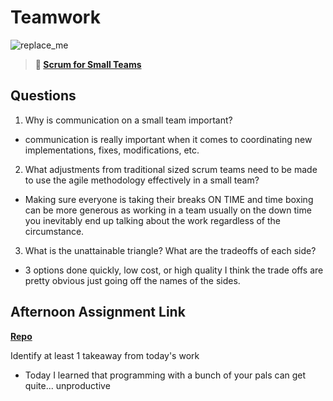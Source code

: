 # Teamwork

![replace_me](https://codeworks.blob.core.windows.net/public/assets/img/illustrations/placeholder.svg)

> **📖 [Scrum for Small Teams](https://codeworksacademy.com/fs-student-guide/resources/wk8-9/02-Scrum-For-Small-Teams)**

## Questions

1. Why is communication on a small team important?
- communication is really important when it comes to coordinating new implementations, fixes, modifications, etc.
2. What adjustments from traditional sized scrum teams need to be made to use the agile methodology effectively in a small team?
- Making sure everyone is taking their breaks ON TIME and time boxing can be more generous as working in a team usually on the down time you inevitably end up talking about the work regardless of the circumstance. 
3. What is the unattainable triangle? What are the tradeoffs of each side?
- 3 options done quickly, low cost, or high quality I think the trade offs are pretty obvious just going off the names of the sides.
## Afternoon Assignment Link

**[Repo](https://github.com/Enderdr4gon74/Ping-Pong-TT)**

Identify at least 1 takeaway from today's work
- Today I learned that programming with a bunch of your pals can get quite... unproductive 